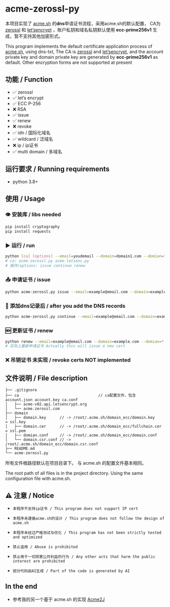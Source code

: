 # acme-zerossl-py
本项目实现了 [acme.sh](https://github.com/acmesh-official/acme.sh) 的**dns**申请证书流程，采用acme.sh的默认配置，
CA为 [zerossl](https://zerossl.com) 和 [let‘sencrypt](https://letsencrypt.org/) ，账户私钥和域名私钥默认使用 **ecc-prime256v1** 生成，暂不支持其他加密形式。


This program implements the default certificate application process of [acme.sh](https://github.com/acmesh-official/acme.sh), using dns-txt,
The CA is [zerossl](https://zerossl.com) and  [let‘sencrypt](https://letsencrypt.org/), and the account private key and domain private key are generated by **ecc-prime256v1** as default. Other encryption forms are not supported at present

## 功能 / Function
* ✅ zerossl
* ✅ let‘s encrypt
* ✅ ECC P-256
* ❌ RSA
* ✅ issue
* ✅ renew
* ❌ revoke
* ✅ idn / 国际化域名
* ✅ wildcard / 泛域名
* ❌ ip / ip证书
* ✅ multi domain / 多域名




## 运行要求 / Running requirements
* python 3.8+

## 使用 / Usage

### 👁 安装库 / libs needed
````bash
pip install cryptography
pip install requests
````
### ▶️ 运行 / run
````bash
python [ca] [options] --email=youdemail --domain=domain1.com --domian=*.domain1.com --domain=domain2 ... 
# ca: acme-zerossl.py acme-letsenc.py
# 操作/options: issue continue renew
````

### 📤 申请证书 / issue
````bash
python acme-zerossl.py issue --email=example@email.com --domain=example.com --domian=*.example.com 
````

### 📝 添加dns记录后 / after you add the DNS records
````bash
python acme-zerossl.py continue --email=example@email.com --domain=example.com --domian=*.example.com 
````

### 🆕 更新证书 / renew
````bash
python renew --email=example@email.com --domain=example.com --domian=*.example.com 
# 实际上重新申请证书 Actually this will issue a new cert
````
### ❌ 吊销证书 未实现 / revoke certs NOT implemented



## 文件说明 / File description

```
├── .gitignore                              
├── ca                                   // ca配置文件，包含 account.json account.key ca.conf
│   ├── acme-v02.api.letsencrypt.org                 
│   └── acme.zerossl.com                           
├── domain                   
│   ├── domain.key      // -> /root/.acme.sh/domain_ecc/domain.key      = ssl.key
│   ├── domain.cer      // -> /root/.acme.sh/domain_ecc/fullchain.cer   = ssl.pem           
│   ├── domian.conf     // -> /root/.acme.sh/domain_ecc/domain.conf              
│   └── domain.csr.conf // -> /root/.acme.sh/domain_ecc/domain.csr.conf
├── README.md                   
└── acme-zerossl.py
```
所有文件根路径默认在项目目录下。
与 acme.sh 的配置文件基本相同。

The root path of all files is in the project directory.
Using the same configuration file with acme.sh.


## ⚠ 注意 / Notice
*     本程序不支持ip证书 / This program does not support IP cert
*     本程序未遵循acme.sh的设计 / This program does not follow the design of acme.sh
*     本程序未经过严格测试与优化 / This program has not been strictly tested and optimized
*     禁止滥用 / Abuse is prohibited
*     禁止用于一切损害公共利益的行为 / Any other acts that harm the public interest are prohibited
*     部分代码由AI生成 / Part of the code is generated by AI


## In the end
* 参考我的另一个基于 acme.sh 的实现 [Acme2J](https://github.com/ssldog-com/Acme2J)